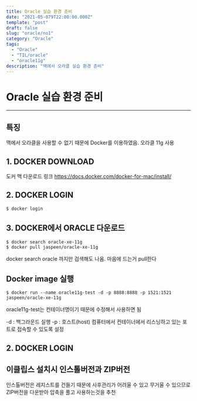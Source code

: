 ```yaml
---
title: Oracle 실습 환경 준비
date: "2021-05-079T22:00:00.000Z"
template: "post"
draft: false
slug: "oracle/no1"
category: "Oracle"
tags:
  - "Oracle"
  - "TIL/oracle"
  - "oracle11g"
description: "맥에서 오라클 실습 환경 준비"
---
```


# Oracle 실습 환경 준비
- - - -

## 특징

맥에서 오라클을 사용할 수 없기 때문에 Docker를 이용하였음.
오라클 11g 사용


## 1. DOCKER DOWNLOAD

도커 맥 다운로드 링크 https://docs.docker.com/docker-for-mac/install/


## 2. DOCKER LOGIN

```
$ docker login
```

## 3. DOCKER에서 ORACLE 다운로드

```
$ docker search oracle-xe-11g
$ docker pull jaspeen/oracle-xe-11g
```

docker search oracle 까지만 검색해도 나옴.
마음에 드는거 pull한다

## Docker image 실행

```
$ docker run --name oracle11g-test -d -p 8888:8888 -p 1521:1521 jaspeen/oracle-xe-11g
```

oracle11g-test는 컨테이너명이기 때문에 수정해서 사용하면 됨

-d : 백그라운드 실행
-p : 호스트(host) 컴퓨터에서 컨테이너에서 리스닝하고 있는 포트로 접속할 수 있도록 설정







## 2. DOCKER LOGIN







## 이클립스 설치시 인스톨버전과 ZIP버전
인스톨버전은 레지스트를 건들기 때문에 사후관리가 어려울 수 있고 무거울 수 있으므로 ZIP버전을 다운받아 압축을 풀고 사용하는것을 추천

